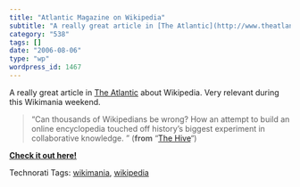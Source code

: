 ```yaml
---
title: "Atlantic Magazine on Wikipedia"
subtitle: "A really great article in [The Atlantic](http://www.theatlantic.com) about Wikipedia. Very relevant ..."
category: "538"
tags: []
date: "2006-08-06"
type: "wp"
wordpress_id: 1467
---
```

A really great article in [The Atlantic](http://www.theatlantic.com) about Wikipedia. Very relevant during this Wikimania weekend.

> “Can thousands of Wikipedians be wrong? How an attempt to build an online encyclopedia touched off history’s biggest experiment in collaborative knowledge. ” (**from** “[The Hive](http://www.theatlantic.com/doc/200609/wikipedia)“)

**[Check it out here!](http://www.theatlantic.com/doc/200609/wikipedia)**

Technorati Tags: [wikimania](http://www.technorati.com/tag/wikimania), [wikipedia](http://www.technorati.com/tag/wikipedia)